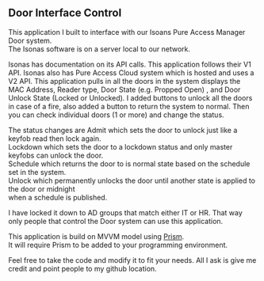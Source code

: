 ## Door Interface Control

This application I built to interface with our Isoans Pure Access Manager Door system.  
The Isonas software is on a server local to our network.  

Isonas has documentation on its API calls.  This application follows their V1 API.  Isonas also has Pure Access Cloud system which is hosted and uses a V2 API.  This application pulls in all the doors in the system displays the MAC Address, Reader type, Door State (e.g. Propped Open) , and Door Unlock State (Locked or Unlocked). 
I added buttons to unlock all the doors in case of a fire, also added a button to return the system to normal.  Then you can check individual doors (1 or more) and change the status.

The status changes are Admit which sets the door to unlock just like a keyfob read then lock again.  
Lockdown which sets the door to a lockdown status and only master keyfobs can unlock the door.  
Schedule which returns the door to is normal state based on the schedule set in the system.  
Unlock which permanently unlocks the door until another state is applied to the door or midnight   
when a schedule is published.

I have locked it down to AD groups that match either IT or HR.  That way only people that control the Door system can use this application. 

This application is build on MVVM model using [Prism](https://github.com/PrismLibrary/Prism "Prism Library").    
It will require Prism to be added to your programming environment.  

Feel free to take the code and modify it to fit your needs.  All I ask is give me credit and point people
to my github location.
